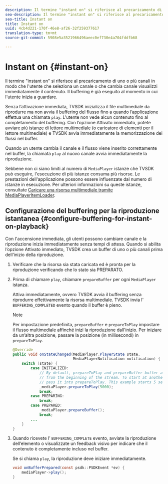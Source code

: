 ```yaml
---
description: Il termine "instant on" si riferisce al precaricamento di uno o più canali in modo che l'utente che seleziona un canale o che cambia canale visualizzi immediatamente il contenuto. Il buffering è già eseguito al momento in cui l'utente inizia a guardare.
seo-description: Il termine "instant on" si riferisce al precaricamento di uno o più canali in modo che l'utente che seleziona un canale o che cambia canale visualizzi immediatamente il contenuto. Il buffering è già eseguito al momento in cui l'utente inizia a guardare.
seo-title: Instant on
title: Instant on
uuid: 4cb4d221-170f-46e8-af26-32f259377617
translation-type: tm+mt
source-git-commit: 5908e5a3521966496aeec0ef730e4a704fddfb68

---
```



# Instant on {#instant-on}

Il termine &quot;instant on&quot; si riferisce al precaricamento di uno o più canali in modo che l&#39;utente che seleziona un canale o che cambia canale visualizzi immediatamente il contenuto. Il buffering è già eseguito al momento in cui l&#39;utente inizia a guardare.

Senza l’attivazione immediata, TVSDK inizializza il file multimediale da riprodurre ma non avvia il buffering del flusso fino a quando l’applicazione effettua una chiamata `play`. L&#39;utente non vede alcun contenuto fino al completamento del buffering. Con l’opzione Attivato immediato, potete avviare più istanze di lettore multimediale (o caricatore di elementi per il lettore multimediale) e TVSDK avvia immediatamente la memorizzazione dei flussi nel buffer.

Quando un utente cambia il canale e il flusso viene inserito correttamente nel buffer, la chiamata `play` al nuovo canale avvia immediatamente la riproduzione.

Sebbene non ci siano limiti al numero di `MediaPlayer` istanze che TVSDK può eseguire, l&#39;esecuzione di più istanze consuma più risorse. Le prestazioni dell&#39;applicazione possono essere influenzate dal numero di istanze in esecuzione. Per ulteriori informazioni su queste istanze, consultate [Caricare una risorsa multimediale tramite MediaPlayerItemLoader](../../../tvsdk-1.4-for-android/ui-configure/mediaplayer-initialize-for-video/android-1.4-media-mediaplayeritemloader.md).

## Configurazione del buffering per la riproduzione istantanea {#configure-buffering-for-instant-on-playback}

Con l&#39;accensione immediata, gli utenti possono cambiare canale e la riproduzione inizia immediatamente senza tempi di attesa. Quando si abilita l’opzione Attivato immediato, TVSDK crea un buffer di uno o più canali prima dell’inizio della riproduzione.

1. Verificare che la risorsa sia stata caricata ed è pronta per la riproduzione verificando che lo stato sia PREPARATO.
1. Prima di chiamare `play`, chiamare `prepareBuffer` per ogni `MediaPlayer` istanza.

   Attiva immediatamente, ovvero TVSDK avvia il buffering senza riprodurre effettivamente la risorsa multimediale. TVSDK invia l&#39; `BUFFERING_COMPLETED` evento quando il buffer è pieno.

   >[!NOTE]
   >
   >Per impostazione predefinita, `prepareBuffer` e `prepareToPlay` impostare il flusso multimediale affinché inizi la riproduzione dall&#39;inizio. Per iniziare da un’altra posizione, passare la posizione (in millisecondi) in `prepareToPlay`.

   ```java
   @Override 
   public void onStateChanged(MediaPlayer.PlayerState state,  
                              MediaPlayerNotification notification) { 
       switch (state) { 
           case INITIALIZED: 
               // By default, prepareToPlay and prepareBuffer buffer and start playing 
               // from the beginning of the stream. To start at another position, 
               // pass it into prepareToPlay. This example starts 5 seconds into the stream. 
               _mediaPlayer.prepareToPlay(5000); 
               break; 
           case PREPARING: 
               break; 
           case PREPARED: 
               _mediaPlayer.prepareBuffer(); 
               break; 
           ... 
       } 
   }
   ```

1. Quando ricevete l’ `BUFFERING_COMPLETE` evento, avviate la riproduzione dell’elemento o visualizzate un feedback visivo per indicare che il contenuto è completamente incluso nel buffer.

   Se si chiama `play`, la riproduzione deve iniziare immediatamente.

   ```java
   void onBufferPrepared(const psdk::PSDKEvent *ev) { 
       mediaPlayer->play(); 
   }
   ```
